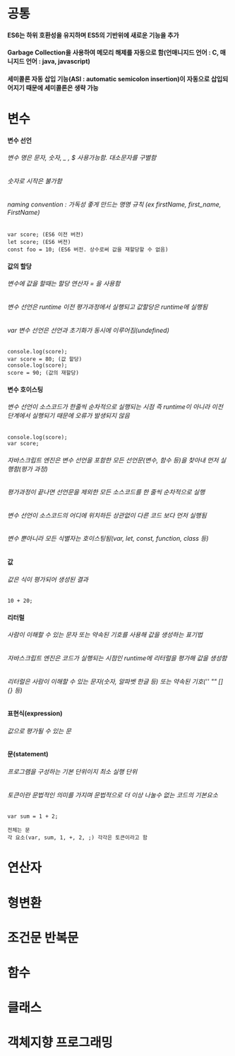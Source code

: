 # 공통
#### ES6는 하위 호환성을 유지하며 ES5의 기반위에 새로운 기능을 추가
#### Garbage Collection을 사용하여 메모리 해제를 자동으로 함(언매니지드 언어 : C, 매니지드 언어 : java, javascript)
#### 세미콜론 자동 삽입 기능(ASI : automatic semicolon insertion)이 자동으로 삽입되어지기 때문에 세미콜론은 생략 가능


# 변수
####  변수 선언
###### 변수 명은 문자, 숫자, _ , $ 사용가능함. 대소문자를 구별함
###### 숫자로 시작은 불가함
###### naming convention : 가독성 좋게 만드는 명명 규칙 (ex firstName, first_name, FirstName)
```ecmascript 6
var score; (ES6 이전 버전)
let score; (ES6 버전)
const foo = 10; (ES6 버전. 상수로써 값을 재할당할 수 없음)
```

####  값의 할당
###### 변수에 값을 할때는 할당 연산자 = 을 사용함
###### 변수 선언은 runtime 이전 평가과정에서 실행되고 값할당은 runtime에 실행됨
###### var 변수 선언은 선언과 초기화가 동시에 이루어짐(undefined)
```ecmascript 6
console.log(score);
var score = 80; (값 할당)
console.log(score);
score = 90; (값의 재할당)
```
#### 변수 호이스팅
###### 변수 선언이 소스코드가 한줄씩 순차적으로 실행되는 시점 즉 runtime이 아니라 이전 단계에서 실행되기 때문에 오류가 발생되지 않음
```ecmascript 6
console.log(score);
var score;
```
###### 자바스크립트 엔진은 변수 선언을 포함한 모든 선언문(변수, 함수 등)을 찾아내 먼저 실행함(평가 과정)
###### 평가과정이 끝나면 선언문을 제외한 모든 소스코드를 한 줄씩 순차적으로 실행
###### 변수 선언이 소스코드의 어디에 위치하든 상관없이 다른 코드 보다 먼저 실행됨
###### 변수 뿐아니라 모든 식별자는 호이스팅됨(var, let, const, function, class 등)

#### 값
###### 값은 식이 평가되어 생성된 결과
```ecmascript 6
10 + 20;
```

#### 리터럴
###### 사람이 이해할 수 있는 문자 또는 약속된 기호를 사용해 값을 생성하는 표기법
###### 자바스크립트 엔진은 코드가 실행되는 시점인 runtime에 리터럴을 평가해 값을 생성함
###### 리터럴은 사람이 이해할 수 있는 문자(숫자, 알파벳 한글 등) 또는 약속된 기호('' "" [] {} 등)

#### 표현식(expression)
###### 값으로 평가될 수 있는 문

#### 문(statement)
###### 프로그램을 구성하는 기본 단위이지 최소 실행 단위
###### 토큰이란 문법적인 의미를 가지며 문법적으로 더 이상 나눌수 없는 코드의 기본요소
```ecmascript 6
var sum = 1 + 2;

전체는 문
각 요소(var, sum, 1, +, 2, ;) 각각은 토큰이라고 함
```

# 연산자

# 형변환

# 조건문 반복문

# 함수

# 클래스

# 객체지향 프로그래밍

